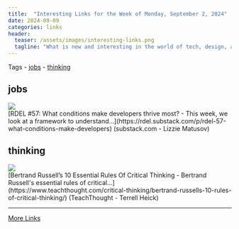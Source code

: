 ```yaml
---
title:  "Interesting Links for the Week of Monday, September 2, 2024"
date: 2024-09-09
categories: links
header:
  teaser: /assets/images/interesting-links.png
  tagline: "What is new and interesting in the world of tech, design, and leadership?"
---
```


Tags  - [jobs](#jobs) - [thinking](#thinking)


## jobs
<div class="link-content"><img src='https://substackcdn.com/image/fetch/w_1200,h_600,c_fill,f_jpg,q_auto:good,fl_progressive:steep,g_auto/https%3A%2F%2Fsubstack-post-media.s3.amazonaws.com%2Fpublic%2Fimages%2F7a988972-0426-4d59-9ef4-c0ed17f69306_815x424.png' class="link-image"/>
<div class="link-text" markdown="1">
  [RDEL #57: What conditions make developers thrive most? - This week, we look at a framework to understand...](https://rdel.substack.com/p/rdel-57-what-conditions-make-developers) (substack.com - Lizzie Matusov)
</div>
</div>

## thinking
<div class="link-content"><img src='https://www.teachthought.com/wp-content/uploads/2016/09/IMG_3497.jpg' class="link-image"/>
<div class="link-text" markdown="1">
  [Bertrand Russell’s 10 Essential Rules Of Critical Thinking - Bertrand Russell's essential rules of critical...](https://www.teachthought.com/critical-thinking/bertrand-russells-10-rules-of-critical-thinking/) (TeachThought - Terrell Heick)
</div>
</div>


---
[More Links](/links)
